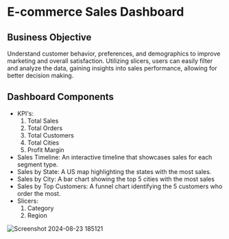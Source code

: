 # E-commerce Sales Dashboard
## Business Objective
Understand customer behavior, preferences, and demographics to improve marketing and overall satisfaction. Utilizing slicers, users can easily filter and analyze the data, gaining insights into sales performance, allowing for better decision making. 
## Dashboard Components
  - KPI's:
      1. Total Sales
      2. Total Orders
      3. Total Customers
      4. Total Cities
      5. Profit Margin
  - Sales Timeline: An interactive timeline that showcases sales for each segment type.
  - Sales by State: A US map highlighting the states with the most sales.
  - Sales by City: A bar chart showing the top 5 cities with the most sales
  - Sales by Top Customers: A funnel chart identifying the 5 customers who order the most.
  - Slicers:
    1. Category
    2. Region
  
![Screenshot 2024-08-23 185121](https://github.com/user-attachments/assets/bc17d23f-fa99-4ee3-9ec0-4fb6979be5a5)
